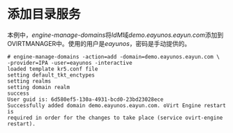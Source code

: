 # 添加目录服务

本例中，*engine-manage-domains*将*IdM*域*demo.eayunos.eayun.com*添加到OVIRTMANAGER中。使用的用户是*eayunos*，密码是手动提供的。

    # engine-manage-domains -action=add -domain=demo.eayunos.eayun.com \
    -provider=IPA -user=eayunos -interactive
    loaded template kr5.conf file
    setting default_tkt_enctypes
    setting realms
    setting domain realm
    success
    User guid is: 6d580ef5-130a-4931-bcd0-23bd23028ece
    Successfully added domain demo.eayunos.eayun.com. oVirt Engine restart is
    required in order for the changes to take place (service ovirt-engine restart).
